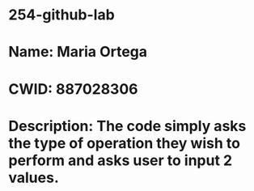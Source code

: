 # 254-github-lab
# Name: Maria Ortega
# CWID: 887028306
# Description: The code simply asks the type of operation they wish to perform and asks user to input 2 values.
